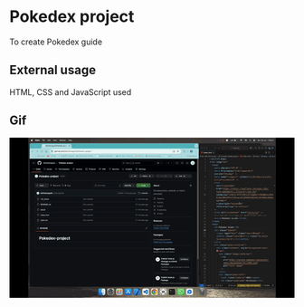 <h1> Pokedex project </h1>

To create Pokedex guide

<h2> External usage </h2>

HTML, CSS and JavaScript used

<h2> Gif </h2>

![](Screen.gif)